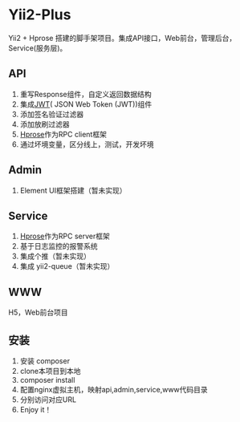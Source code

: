 # Yii2-Plus
Yii2 + Hprose 搭建的脚手架项目。集成API接口，Web前台，管理后台，Service(服务层)。

## API
1. 重写Response组件，自定义返回数据结构
2. 集成[JWT](https://tools.ietf.org/html/rfc7519)( JSON Web Token (JWT))组件 
3. 添加签名验证过滤器
4. 添加放刷过滤器
5. [Hprose](https://github.com/hprose/hprose-php)作为RPC client框架
6. 通过坏境变量，区分线上，测试，开发坏境

## Admin
1. Element UI框架搭建（暂未实现）

## Service
1. [Hprose](https://github.com/hprose/hprose-php)作为RPC server框架
2. 基于日志监控的报警系统
3. 集成个推（暂未实现）
4. 集成 yii2-queue（暂未实现）

## WWW
H5，Web前台项目

## 安装

1. 安装 composer
2. clone本项目到本地
3. composer install
4. 配置nginx虚拟主机，映射api,admin,service,www代码目录
5. 分别访问对应URL
6. Enjoy it！

